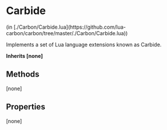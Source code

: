 <link href="../../style.css" rel="stylesheet" type="text/css"/>
<h1 class="class-title">Carbide</h1>
<span class="file-link">(in [./Carbon/Carbide.lua](https://github.com/lua-carbon/carbon/tree/master/./Carbon/Carbide.lua))</span><br/>

Implements a set of Lua language extensions known as Carbide.

**Inherits [none]**

## Methods
[none]

## Properties
[none]

